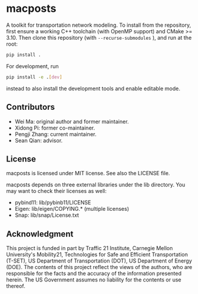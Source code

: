 # macposts

A toolkit for transportation network modeling. To install from the repository,
first ensure a working C++ toolchain (with OpenMP support) and CMake >= 3.10.
Then clone this repository (with `--recurse-submodules` ), and run at the root:

```sh
pip install .
```

For development, run

```sh
pip install -e .[dev]
```

instead to also install the development tools and enable editable mode.

## Contributors

- Wei Ma: original author and former maintainer.
- Xidong Pi: former co-maintainer.
- Pengji Zhang: current maintainer.
- Sean Qian: advisor.

## License

macposts is licensed under MIT license. See also the LICENSE file.

macposts depends on three external libraries under the lib directory. You may
want to check their licenses as well:

- pybind11: lib/pybinb11/LICENSE
- Eigen: lib/eigen/COPYING.* (multiple licenses)
- Snap: lib/snap/License.txt

## Acknowledgment

This project is funded in part by Traffic 21 Institute, Carnegie Mellon
University's Mobility21, Technologies for Safe and Efficient Transportation
(T-SET), US Department of Transportation (DOT), US Department of Energy (DOE).
The contents of this project reflect the views of the authors, who are
responsible for the facts and the accuracy of the information presented herein.
The US Government assumes no liability for the contents or use thereof.
